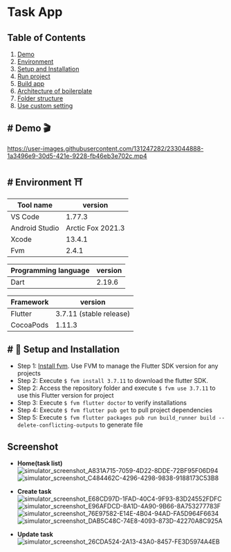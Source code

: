 # Task App

## Table of Contents

1. [Demo](#demo)
2. [Environment](#environment)
4. [Setup and Installation](#setup-and-installation)
5. [Run project](#run-project)
6. [Build app](#build-app)
7. [Architecture of boilerplate](#architecture-of-boilerplate)
8. [Folder structure](#folder-structure)
9. [Use custom setting](#use-custom-setting)

## <a name="demo">#</a> Demo 🎬


https://user-images.githubusercontent.com/131247282/233044888-1a3496e9-30d5-421e-9228-fb46eb3e702c.mp4

## <a name="environment">#</a> Environment ⛩ 

| Tool name      | version             |
| -------------- | ------------------- |
| VS Code        | 1.77.3              |
| Android Studio | Arctic Fox 2021.3   |
| Xcode          | 13.4.1              |
| Fvm            | 2.4.1               |

| Programming language | version |
| -------------------- | ------- |
| Dart                 | 2.19.6  |

| Framework | version                 |
| --------- | ----------------------- |
| Flutter   | 3.7.11 (stable release) |
| CocoaPods | 1.11.3                  |


## <a name="setup-and-installation">#</a> 🔧 Setup and Installation
- Step 1: [Install fvm](https://fvm.app/docs/getting_started/installation/). Use FVM to manage the Flutter SDK version for any projects
- Step 2: Execute `$ fvm install 3.7.11` to download the flutter SDK.
- Step 2: Access the repository folder and execute `$ fvm use 3.7.11` to use this Flutter version for project 
- Step 3: Execute `$ fvm flutter doctor` to verify installations
- Step 4: Execute `$ fvm flutter pub get` to pull project dependencies
- Step 5: Execute `$ fvm flutter packages pub run build_runner build --delete-conflicting-outputs` to generate file




## Screenshot

- **Home(task list)**
![simulator_screenshot_A831A715-7059-4D22-8DDE-72BF95F06D94](https://user-images.githubusercontent.com/131247282/233046920-398d9063-58de-4fe9-8cc8-a6d12c0bb385.png)
![simulator_screenshot_C484462C-4296-4298-9838-9188173C53B8](https://user-images.githubusercontent.com/131247282/233047189-529ffbe6-1236-4f8a-89c5-7f3bd51bff33.png)

- **Create task**
![simulator_screenshot_E68CD97D-1FAD-40C4-9F93-83D24552FDFC](https://user-images.githubusercontent.com/131247282/233047014-6252561b-3a76-4622-a64d-5af1a71ac0d5.png)
![simulator_screenshot_E96AFDCD-8A1D-4A90-9B66-8A753277783F](https://user-images.githubusercontent.com/131247282/233047044-7ba9f627-b9c9-427a-800b-9f0423af013b.png)
![simulator_screenshot_76E97582-E14E-4B04-94AD-FA5D964F6634](https://user-images.githubusercontent.com/131247282/233047099-f826e1e9-eab8-4bb4-8c93-3444e7408240.png)
![simulator_screenshot_DAB5C48C-74E8-4093-873D-42270A8C925A](https://user-images.githubusercontent.com/131247282/233047125-d6d6c628-0ff6-4d4c-8af7-492e6e86e574.png)
- **Update task**
![simulator_screenshot_26CDA524-2A13-43A0-8457-FE3D5974A4EB](https://user-images.githubusercontent.com/131247282/233047250-a9780d5c-d3b9-4c3a-a8c1-2a7bbe9d8062.png)
